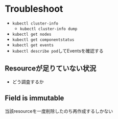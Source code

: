 # Troubleshoot

* `kubectl cluster-info`
  * `kubectl cluster-info dump`
* `kubectl get nodes`
* `kubectl get componentstatus`
* `kubectl get events`
* `kubectl describe pod`してEventsを確認する
  

## Resourceが足りていない状況

* どう調査するか

## Field is immutable

当該resourceを一度削除したのち再作成するしかない
